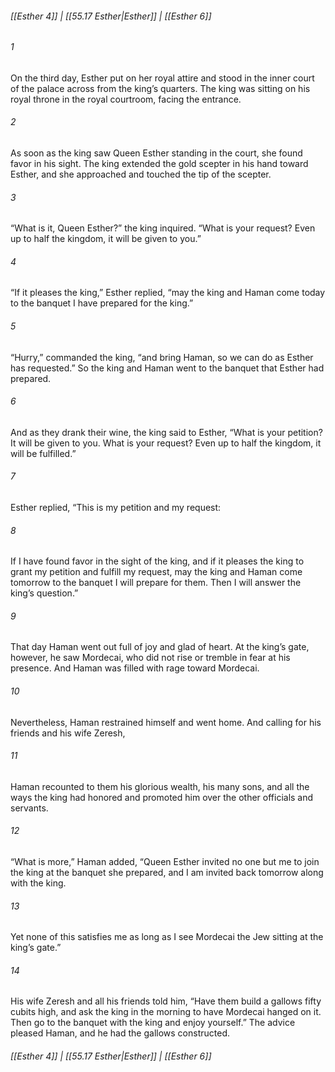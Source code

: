 
###### [[Esther 4]] | [[55.17 Esther|Esther]] | [[Esther 6]]

###### 1
On the third day, Esther put on her royal attire and stood in the inner court of the palace across from the king’s quarters. The king was sitting on his royal throne in the royal courtroom, facing the entrance.
###### 2
As soon as the king saw Queen Esther standing in the court, she found favor in his sight. The king extended the gold scepter in his hand toward Esther, and she approached and touched the tip of the scepter.
###### 3
“What is it, Queen Esther?” the king inquired. “What is your request? Even up to half the kingdom, it will be given to you.”
###### 4
“If it pleases the king,” Esther replied, “may the king and Haman come today to the banquet I have prepared for the king.”
###### 5
“Hurry,” commanded the king, “and bring Haman, so we can do as Esther has requested.” So the king and Haman went to the banquet that Esther had prepared.
###### 6
And as they drank their wine, the king said to Esther, “What is your petition? It will be given to you. What is your request? Even up to half the kingdom, it will be fulfilled.”
###### 7
Esther replied, “This is my petition and my request:
###### 8
If I have found favor in the sight of the king, and if it pleases the king to grant my petition and fulfill my request, may the king and Haman come tomorrow to the banquet I will prepare for them. Then I will answer the king’s question.”
###### 9
That day Haman went out full of joy and glad of heart. At the king’s gate, however, he saw Mordecai, who did not rise or tremble in fear at his presence. And Haman was filled with rage toward Mordecai.
###### 10
Nevertheless, Haman restrained himself and went home. And calling for his friends and his wife Zeresh,
###### 11
Haman recounted to them his glorious wealth, his many sons, and all the ways the king had honored and promoted him over the other officials and servants.
###### 12
“What is more,” Haman added, “Queen Esther invited no one but me to join the king at the banquet she prepared, and I am invited back tomorrow along with the king.
###### 13
Yet none of this satisfies me as long as I see Mordecai the Jew sitting at the king’s gate.”
###### 14
His wife Zeresh and all his friends told him, “Have them build a gallows fifty cubits high, and ask the king in the morning to have Mordecai hanged on it. Then go to the banquet with the king and enjoy yourself.” The advice pleased Haman, and he had the gallows constructed.

###### [[Esther 4]] | [[55.17 Esther|Esther]] | [[Esther 6]]
